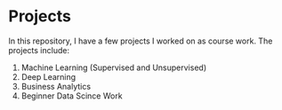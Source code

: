 # Projects
In this repository, I have a few projects I worked on as course work.
The projects include: 
  1) Machine Learning (Supervised and Unsupervised)
  2) Deep Learning
  3) Business Analytics
  4) Beginner Data Scince Work
